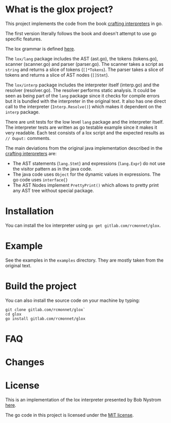 
# What is the glox project?

This project implements the code from the book [crafting interpreters](https://craftinginterpreters.com) in go.

The first version literally follows the book and doesn't attempt to use go specific features.

The lox grammar is defined [here](grammar.md).

The `lox/lang` package includes the AST (ast.go),
the tokens (tokens.go), scanner (scanner.go)
and parser (parser.go). The scanner takes a script
as `string` and returns a slice of tokens (`[]*Tokens`).
The parser takes a slice of tokens and returns a slice of AST
nodes (`[]Stmt`).

The `lox/interp` package includes the interpreter itself (interp.go) and the resolver (resolver.go). The resolver
performs static analysis. It could be seen as being part
of the `lang` package since it checks for compile errors 
but it is bundled with the interpreter in the original text.
It also has one direct call to the interpreter (`Interp.Resolve()`) which makes it dependent on the `interp` package.

There are unit tests for the low level `lang` package
and the interpreter itself. The interpreter tests are
written as go testable example since it makes it very 
readable. Each test consists of a lox script and the 
expected results as `// Ouput:` comments.

The main deviations from the original java implementation
described in the [crafting interpreters](https://craftinginterpreters.com) are:

- The AST statements (`lang.Stmt`) and expressions (`lang.Expr`) do not use the visitor pattern as in the java code.
- The java code uses `Object` for the dynamic values in expressions. The go code uses `interface{}`
- The AST Nodes implement `PrettyPrint()` which allows to pretty print any AST tree without special package. 

# Installation

You can install the lox interpreter using `go get gitlab.com/rcmonnet/glox`.

# Example

See the examples in the `examples` directory. They are
mostly taken from the original text.

# Build the project

You can also install the source code on your machine by typing:

```
git clone gitlab.com/rcmonnet/glox`
cd glox
go install gitlab.com/rcmonnet/glox
```

# FAQ

# Changes

# License

This is an implementation of the lox interpreter presented
by Bob Nystrom [here](https://craftinginterpreters.com/).

The go code in this project is licensed under the [MIT
license](https://mit-license.org/).
